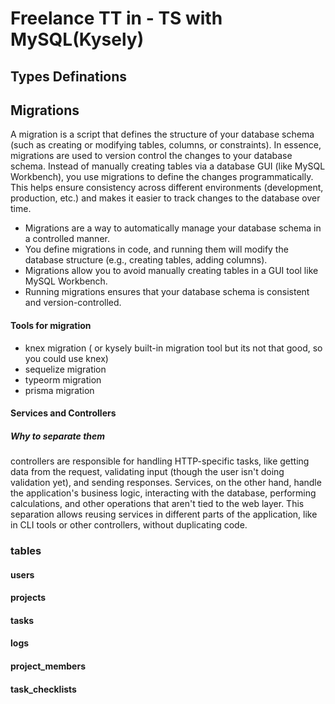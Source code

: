 # Freelance TT in - TS with MySQL(Kysely)



 ## Types Definations

 ## Migrations
 A migration is a script that defines the structure of your database schema (such as creating or modifying tables, columns, or constraints). In essence, migrations are used to version control the changes to your database schema. Instead of manually creating tables via a database GUI (like MySQL Workbench), you use migrations to define the changes programmatically. This helps ensure consistency across different environments (development, production, etc.) and makes it easier to track changes to the database over time.
 - Migrations are a way to automatically manage your database schema in a controlled manner.
 - You define migrations in code, and running them will modify the database structure (e.g., creating tables, adding columns).
 - Migrations allow you to avoid manually creating tables in a GUI tool like MySQL Workbench.
 - Running migrations ensures that your database schema is consistent and version-controlled.
#### Tools for migration
- knex migration ( or kysely built-in migration tool but its not that good, so you could use knex)
- sequelize migration
- typeorm migration
- prisma migration

#### Services and Controllers
##### Why to separate them
controllers are responsible for handling HTTP-specific tasks, like getting data from the request, validating input (though the user isn't doing validation yet), and sending responses. Services, on the other hand, handle the application's business logic, interacting with the database, performing calculations, and other operations that aren't tied to the web layer. This separation allows reusing services in different parts of the application, like in CLI tools or other controllers, without duplicating code.

### tables
#### users

#### projects

#### tasks

#### logs

#### project_members

#### task_checklists

